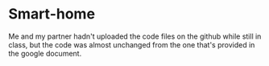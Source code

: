 # Smart-home
Me and my partner hadn't uploaded the code files on the github while still in class, but the code was almost unchanged from the one that's provided in the google document.
